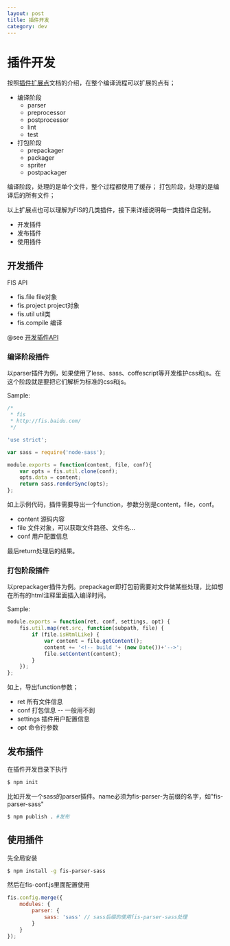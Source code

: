 ```yaml
---
layout: post
title: 插件开发
category: dev
---
```

# 插件开发

按照[插件扩展点](/docs/dev/intro.html#)文档的介绍，在整个编译流程可以扩展的点有；

* 编译阶段
    * parser
    * preprocessor
    * postprocessor
    * lint
    * test
* 打包阶段
    * prepackager
    * packager
    * spriter
    * postpackager

编译阶段，处理的是单个文件，整个过程都使用了缓存；
打包阶段，处理的是编译后的所有文件；

以上扩展点也可以理解为FIS的几类插件，接下来详细说明每一类插件自定制。

* 开发插件
* 发布插件
* 使用插件

## 开发插件

FIS API

* fis.file      file对象
* fis.project   project对象
* fis.util      util类
* fis.compile   编译

@see [开发插件API](/docs/api/dev.html)

### 编译阶段插件

以parser插件为例，如果使用了less、sass、coffescript等开发维护css和js。在这个阶段就是要把它们解析为标准的css和js。

Sample:

```javascript
/*
 * fis
 * http://fis.baidu.com/
 */

'use strict';

var sass = require('node-sass');

module.exports = function(content, file, conf){
    var opts = fis.util.clone(conf);
    opts.data = content;
    return sass.renderSync(opts);
};

```

如上示例代码，插件需要导出一个function，参数分别是content，file，conf。

* content 源码内容
* file 文件对象，可以获取文件路径、文件名...
* conf 用户配置信息

最后return处理后的结果。

### 打包阶段插件
以prepackager插件为例。prepackager即打包前需要对文件做某些处理，比如想在所有的html注释里面插入编译时间。

Sample:

```javascript
module.exports = function(ret, conf, settings, opt) {
    fis.util.map(ret.src, function(subpath, file) {
        if (file.isHtmlLike) {
            var content = file.getContent();
            content += '<!-- build '+ (new Date())+'-->';
            file.setContent(content);
        }
    });
};
```

如上，导出function参数；

* ret    所有文件信息
* conf   打包信息 -- 一般用不到
* settings  插件用户配置信息
* opt    命令行参数

## 发布插件

在插件开发目录下执行

```bash
$ npm init
```
比如开发一个sass的parser插件。name必须为fis-parser-为前缀的名字，如"fis-parser-sass"

```bash
$ npm publish . #发布
```

## 使用插件

先全局安装

```bash
$ npm install -g fis-parser-sass
```

然后在fis-conf.js里面配置使用

```javascript
fis.config.merge({
    modules: {
        parser: {
            sass: 'sass' // sass后缀的使用fis-parser-sass处理
        }
    }
});
```